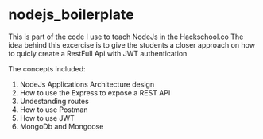 # nodejs_boilerplate

This is part of the code I use to teach NodeJs in the Hackschool.co
The idea behind this excercise is to give the students a closer approach on how to quicly create a RestFull Api with JWT authentication

The concepts included:

 
 1. NodeJs Applications Architecture design
 2. How to use the Express to expose a REST API
 3. Undestanding routes
 3. How to use Postman
 4. How to use JWT
 5. MongoDb and Mongoose
 
 
 
 
 

 
